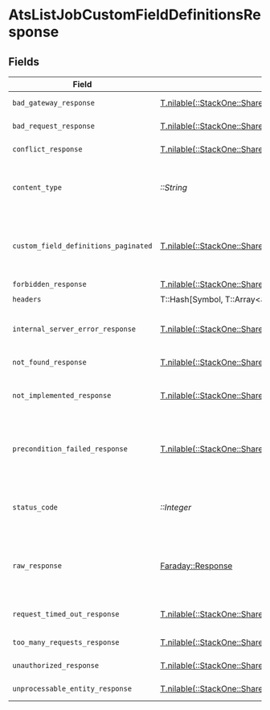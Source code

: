 # AtsListJobCustomFieldDefinitionsResponse


## Fields

| Field                                                                                                                    | Type                                                                                                                     | Required                                                                                                                 | Description                                                                                                              |
| ------------------------------------------------------------------------------------------------------------------------ | ------------------------------------------------------------------------------------------------------------------------ | ------------------------------------------------------------------------------------------------------------------------ | ------------------------------------------------------------------------------------------------------------------------ |
| `bad_gateway_response`                                                                                                   | [T.nilable(::StackOne::Shared::BadGatewayResponse)](../../models/shared/badgatewayresponse.md)                           | :heavy_minus_sign:                                                                                                       | Bad gateway error.                                                                                                       |
| `bad_request_response`                                                                                                   | [T.nilable(::StackOne::Shared::BadRequestResponse)](../../models/shared/badrequestresponse.md)                           | :heavy_minus_sign:                                                                                                       | Invalid request.                                                                                                         |
| `conflict_response`                                                                                                      | [T.nilable(::StackOne::Shared::ConflictResponse)](../../models/shared/conflictresponse.md)                               | :heavy_minus_sign:                                                                                                       | Conflict with current state.                                                                                             |
| `content_type`                                                                                                           | *::String*                                                                                                               | :heavy_check_mark:                                                                                                       | HTTP response content type for this operation                                                                            |
| `custom_field_definitions_paginated`                                                                                     | [T.nilable(::StackOne::Shared::CustomFieldDefinitionsPaginated)](../../models/shared/customfielddefinitionspaginated.md) | :heavy_minus_sign:                                                                                                       | The list of job custom field definitions was retrieved.                                                                  |
| `forbidden_response`                                                                                                     | [T.nilable(::StackOne::Shared::ForbiddenResponse)](../../models/shared/forbiddenresponse.md)                             | :heavy_minus_sign:                                                                                                       | Forbidden.                                                                                                               |
| `headers`                                                                                                                | T::Hash[Symbol, T::Array<*::String*>]                                                                                    | :heavy_check_mark:                                                                                                       | N/A                                                                                                                      |
| `internal_server_error_response`                                                                                         | [T.nilable(::StackOne::Shared::InternalServerErrorResponse)](../../models/shared/internalservererrorresponse.md)         | :heavy_minus_sign:                                                                                                       | Server error while executing the request.                                                                                |
| `not_found_response`                                                                                                     | [T.nilable(::StackOne::Shared::NotFoundResponse)](../../models/shared/notfoundresponse.md)                               | :heavy_minus_sign:                                                                                                       | Resource not found.                                                                                                      |
| `not_implemented_response`                                                                                               | [T.nilable(::StackOne::Shared::NotImplementedResponse)](../../models/shared/notimplementedresponse.md)                   | :heavy_minus_sign:                                                                                                       | This functionality is not implemented.                                                                                   |
| `precondition_failed_response`                                                                                           | [T.nilable(::StackOne::Shared::PreconditionFailedResponse)](../../models/shared/preconditionfailedresponse.md)           | :heavy_minus_sign:                                                                                                       | Precondition failed: linked account belongs to a disabled integration.                                                   |
| `status_code`                                                                                                            | *::Integer*                                                                                                              | :heavy_check_mark:                                                                                                       | HTTP response status code for this operation                                                                             |
| `raw_response`                                                                                                           | [Faraday::Response](https://www.rubydoc.info/gems/faraday/Faraday/Response)                                              | :heavy_check_mark:                                                                                                       | Raw HTTP response; suitable for custom response parsing                                                                  |
| `request_timed_out_response`                                                                                             | [T.nilable(::StackOne::Shared::RequestTimedOutResponse)](../../models/shared/requesttimedoutresponse.md)                 | :heavy_minus_sign:                                                                                                       | The request has timed out.                                                                                               |
| `too_many_requests_response`                                                                                             | [T.nilable(::StackOne::Shared::TooManyRequestsResponse)](../../models/shared/toomanyrequestsresponse.md)                 | :heavy_minus_sign:                                                                                                       | Too many requests.                                                                                                       |
| `unauthorized_response`                                                                                                  | [T.nilable(::StackOne::Shared::UnauthorizedResponse)](../../models/shared/unauthorizedresponse.md)                       | :heavy_minus_sign:                                                                                                       | Unauthorized access.                                                                                                     |
| `unprocessable_entity_response`                                                                                          | [T.nilable(::StackOne::Shared::UnprocessableEntityResponse)](../../models/shared/unprocessableentityresponse.md)         | :heavy_minus_sign:                                                                                                       | Validation error.                                                                                                        |